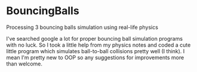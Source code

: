 # BouncingBalls
Processing 3 bouncing balls simulation using real-life physics

I've searched google a lot for proper bouncing ball simulation programs with no luck. So I took a little help from my physics notes and coded a cute little program which simulates ball-to-ball collisions pretty well (I think). I mean I'm pretty new to OOP so any suggestions for improvements more than welcome. 

